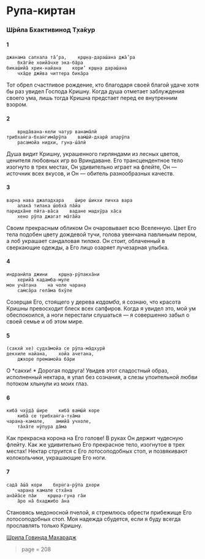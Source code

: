 # Рупа-киртан

### Ш́рӣла Бхактивинод Т̣ха̄кур

#### 1

    джанама сапхала та̄’ра,    кр̣ш̣н̣а-дараш́ана джа̄’ра
        бха̄гйе хоийа̄чхе эка-ба̄ра
    бикаш́ийа̄ хрин-найана    кори’ кр̣ш̣н̣а дараш́ана
        чха̄д̣е джӣва читтера бика̄ра

Тот обрел счастливое рождение, кто благодаря своей благой удаче хотя бы раз увидел Господа Кришну. Когда душа отметает заблуждения своего ума, лишь тогда Кришна предстает перед ее внутренним взором.

#### 2

        вр̣нда̄вана-кели чатур ванама̄лӣ
    трибхан̇га-бхан̇гима̄рӯпа    вам̇ш́ӣ-дхарӣ апарӯпа
        расамойа нидхи, гун̣а-ш́а̄лӣ

Душа видит Кришну, украшенного гирляндами из лесных цветов, ценителя любовных игр во Вриндаване. Его трансцендентное тело изогнуто в трех местах, Он удивительно играет на флейте, Он — источник всех вкусов, и Он — обитель разнообразных качеств.

#### 3

    варн̣а нава джаладхара    ш́ире ш́икхи пичха вара
        алака̄ тилака ш́обха̄ па̄йа
    паридха̄не пӣта-ва̄са    вадане мадхӯра ха̄са
        хено рӯпа джагат ма̄та̄йа

Своим прекрасным обликом Он очаровывает всю Вселенную. Цвет Его тела подобен цвету дождевой тучи, голова увенчана павлиньим пером, а лоб украшает сандаловая *тилака*. Он стоит, облаченный в сверкающие одежды, а Его лицо озаряет лучезарная улыбка.

#### 4

    индранӣла джини    кр̣ш̣н̣а-рӯпакха̄ни
        херийа̄ кадамба-муле
    мон уча̄т̣ана    на чоле чаран̣а
        сам̇са̄ра гела̄ма бхӯле

Созерцая Его, стоящего у дерева *кадамба*, я сознаю, что красота Кришны превосходит блеск всех сапфиров. Когда я увидел это, мой ум обеспокоился, а ноги перестали слушаться — я совершенно забыл о своей семье и об этом мире.

#### 5

    (сакхӣ хе) судха̄мойа се рӯпа-ма̄дхурӣ
    декхиле найана,    хойа ачетана,
        джхоре премамойа ба̄ри

О *сакхи! * Дорогая подруга! Увидев этот сладостный образ, исполненный нектара, я упал без сознания, а слезы упоительной любви потоком хлынули из моих глаз.

#### 6

    киба̄ чхӯд̣а̄ ш́ире    киба̄ вам̇ш́ӣ коре
        киба̄ се трибхан̇га-т̣ха̄ма
    чаран̣а-камале,    амийа̄ учхоле,
        та̄ха̄те нӯпура да̄ма

Как прекрасна корона на Его голове! В руках Он держит чудесную флейту. Как же удивительно Его прекрасное тело, изогнутое в трех местах! Нектар струится с Его лотосоподобных стоп, и позвякивают колокольчики, украшающие Его ноги.

#### 7

    сада̄ а̄ш́а̄ кори    бхр̣н̇га-рӯпа дхори
        чаран̣а камале стха̄на
    ана̄йа̄се па̄и    кр̣ш̣н̣а-гун̣а га̄и
        а̄ро на̄ бхаджибо а̄на

Становясь медоносной пчелой, я стремлюсь обрести прибежище Его лотосоподобных стоп. Моя надежда сбудется, если я буду всегда прославлять только Кришну.

[Шрила Говинда Махарадж](https://soundcloud.com/bharatimaharaj/govinda-maharaj-janamasaphala)


> page = 208